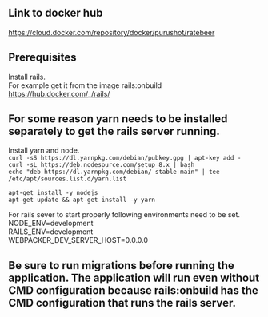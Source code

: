 ## Link to docker hub
https://cloud.docker.com/repository/docker/purushot/ratebeer

## Prerequisites
Install rails.
<br/>
For example get it from the image rails:onbuild <br/>
https://hub.docker.com/_/rails/

## For some reason yarn needs to be installed separately to get the rails server running. 
Install yarn and node. <br/>
`curl -sS https://dl.yarnpkg.com/debian/pubkey.gpg | apt-key add -` <br/>
`curl -sL https://deb.nodesource.com/setup_8.x | bash` <br/>
`echo "deb https://dl.yarnpkg.com/debian/ stable main" | tee /etc/apt/sources.list.d/yarn.list` <br/>

`apt-get install -y nodejs` <br/>
`apt-get update && apt-get install -y yarn` <br/>

For rails sever to start properly following environments need to be set. <br/>
NODE_ENV=development <br/>
RAILS_ENV=development <br/>
WEBPACKER_DEV_SERVER_HOST=0.0.0.0 <br/>

## Be sure to run migrations before running the application. The application will run even without CMD configuration because rails:onbuild has the CMD configuration that runs the rails server.  




